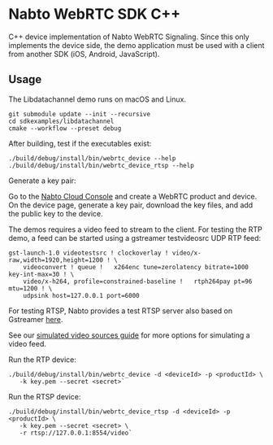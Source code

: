 # Nabto WebRTC SDK C++

C++ device implementation of Nabto WebRTC Signaling. Since this only implements
the device side, the demo application must be used with a client from another
SDK (iOS, Android, JavaScript).


## Usage

The Libdatachannel demo runs on macOS and Linux.

```
git submodule update --init --recursive
cd sdkexamples/libdatachannel
cmake --workflow --preset debug
```

After building, test if the executables exist:

```
./build/debug/install/bin/webrtc_device --help
./build/debug/install/bin/webrtc_device_rtsp --help
```

Generate a key pair:

Go to the [Nabto Cloud Console](https://console.cloud.nabto.com/) and create a
WebRTC product and device. On the device page, generate a key pair, download the
key files, and add the public key to the device.


The demos requires a video feed to stream to the client. For testing the RTP
demo, a feed can be started using a gstreamer testvideosrc UDP RTP feed:

```
gst-launch-1.0 videotestsrc ! clockoverlay ! video/x-raw,width=1920,height=1200 ! \
    videoconvert ! queue !   x264enc tune=zerolatency bitrate=1000 key-int-max=30 ! \
    video/x-h264, profile=constrained-baseline !   rtph264pay pt=96 mtu=1200 ! \
    udpsink host=127.0.0.1 port=6000
```

For testing RTSP, Nabto provides a test RTSP server also based on Gstreamer
[here](https://github.com/nabto/edge-device-webrtc/tree/main/test-apps/rtsp-server).

See our [simulated video sources
guide](https://docs.nabto.com/developer/guides/video/simulated-video-sources.html)
for more options for simulating a video feed.

Run the RTP device:

```
./build/debug/install/bin/webrtc_device -d <deviceId> -p <productId> \
   -k key.pem --secret <secret>`
```

Run the RTSP device:

```
./build/debug/install/bin/webrtc_device_rtsp -d <deviceId> -p <productId> \
   -k key.pem --secret <secret> \
   -r rtsp://127.0.0.1:8554/video`
```
